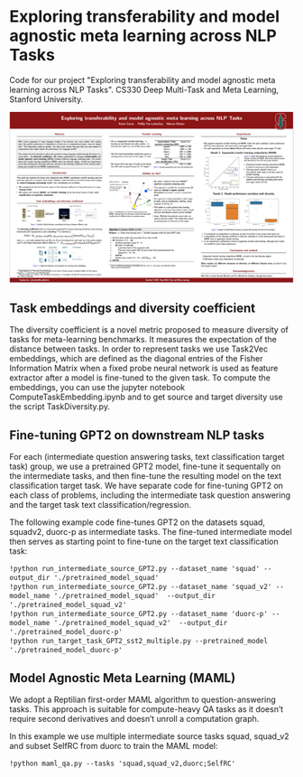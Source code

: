 # Exploring transferability and model agnostic meta learning across NLP Tasks

Code for our project "Exploring transferability and model agnostic meta learning across NLP Tasks". CS330 Deep Multi-Task and Meta Learning, Stanford University.

![plot](Poster_picture.PNG)

## Task embeddings and diversity coefficient

The diversity coefficient is a novel metric proposed to measure diversity of tasks for meta-learning benchmarks. It measures the expectation of the distance between tasks. In order to represent tasks we use Task2Vec embeddings, which are defined as the diagonal entries of the Fisher Information Matrix when a fixed probe neural network is used as feature extractor after a model is fine-tuned to the given task.
To compute the embeddings, you can use the jupyter notebook ComputeTaskEmbedding.ipynb and to get source and target diversity use the script TaskDiversity.py.


## Fine-tuning GPT2 on downstream NLP tasks

For each (intermediate question answering tasks, text classification target task) group, we use a pretrained GPT2 model, fine-tune it sequentally on the intermediate tasks, and then fine-tune the resulting model on the text classification target task. We have separate code for fine-tuning GPT2 on each class of problems, including the intermediate task question answering and the target task text classification/regression. 

The following example code fine-tunes GPT2 on the datasets squad, squadv2, duorc-p as intermediate tasks. The fine-tuned intermediate model then serves as
starting point to fine-tune on the target text classification task:

``` 
!python run_intermediate_source_GPT2.py --dataset_name 'squad' --output_dir './pretrained_model_squad'
!python run_intermediate_source_GPT2.py --dataset_name 'squad_v2' --model_name './pretrained_model_squad'  --output_dir './pretrained_model_squad_v2'
!python run_intermediate_source_GPT2.py --dataset_name 'duorc-p' --model_name './pretrained_model_squad_v2'  --output_dir './pretrained_model_duorc-p'
!python run_target_task_GPT2_sst2_multiple.py --pretrained_model './pretrained_model_duorc-p'
```

## Model Agnostic Meta Learning (MAML)

We adopt a Reptilian first-order MAML algorithm to question-answering tasks. This approach is suitable for compute-heavy QA
tasks as it doesn’t require second derivatives and doesn’t unroll a computation graph. 

In this example we use multiple intermediate source tasks squad, squad_v2 and subset SelfRC from duorc to train the MAML model:
``` 
!python maml_qa.py --tasks 'squad,squad_v2,duorc;SelfRC'
```
